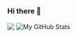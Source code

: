 ### Hi there 👋

<img align="center" src="https://github-readme-stats.vercel.app/api/top-langs/?username=HD111995&theme=<THEME_NAME>" />
  <img align="center" src="https://github-readme-stats.vercel.app/api?username=HD111995&show_icons=true&line_height=27&count_private=true&title_color=ffffff&text_color=c9cacc&icon_color=2bbc8a&bg_color=1d1f21" alt="My GitHub Stats" />

